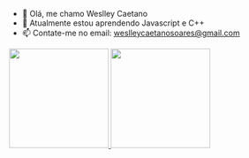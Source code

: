 - 👋 Olá, me chamo Weslley Caetano
- 🌱 Atualmente estou aprendendo Javascript e C++
- 📫 Contate-me no email: weslleycaetanosoares@gmail.com
<div>
    <a href="https://github.com/wescaetano?tab=repositories">
    <img height="180em"  src="https://github-readme-stats.vercel.app/api?username=wescaetano&theme=gotham&show_icons=true">
    <img  height="180em" src="https://github-readme-stats.vercel.app/api/top-langs/?username=wescaetano&theme=gotham&show_icons=true">
</div>
